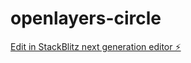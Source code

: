 # openlayers-circle

[Edit in StackBlitz next generation editor ⚡️](https://stackblitz.com/~/github.com/osmfarid/openlayers-circle)